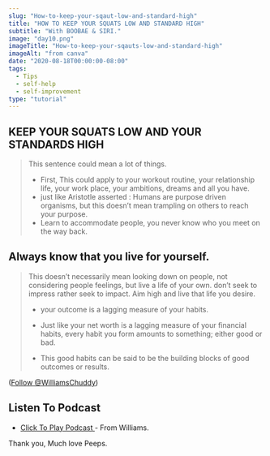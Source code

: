 ```yaml
---
slug: "How-to-keep-your-sqaut-low-and-standard-high"
title: "HOW TO KEEP YOUR SQUATS LOW AND STANDARD HIGH"
subtitle: "With BOOBAE & SIRI."
image: "day10.png"
imageTitle: "How-to-keep-your-sqauts-low-and-standard-high"
imageAlt: "from canva"
date: "2020-08-18T00:00:00-08:00"
tags:
  - Tips
  - self-help
  - self-improvement
type: "tutorial"
---
```



## KEEP YOUR SQUATS LOW AND YOUR STANDARDS HIGH


> This sentence could mean a lot of things.
> - First, This could apply to your workout routine, your relationship life, your work  place, your ambitions, dreams and all you have.
> - just like Aristotle asserted : Humans are purpose driven organisms, but this doesn’t mean trampling on others to reach your purpose.
> - Learn to accommodate people, you never know who you meet on the way back.


## Always know that you live for yourself.

> This doesn’t necessarily mean  looking down on people, not considering people feelings, but live a life of your own. don’t seek to  impress rather seek to impact. Aim high and live that life you desire.
> 
> - your outcome is a lagging measure of your habits.
> 
> - Just like your net worth is a lagging measure of your financial habits, every habit you form amounts to something; either good or bad. 
>
> - This good habits can be said to be the building blocks of good outcomes or results.



 (<a href="https://twitter.com/WilliamsChuddy?ref_src=twsrc%5Etfw" class="twitter-follow-button" data-show-count="false">Follow @WilliamsChuddy</a><script async src="https://platform.twitter.com/widgets.js" charset="utf-8"></script>)



## Listen To Podcast

- [ Click To Play Podcast ](https://anchor.fm/boobaeblog/episodes/Why-You-Should-Pay-Attention-To-Small-Stuff-ei2qr8) - From Williams.

Thank you, Much love Peeps.


